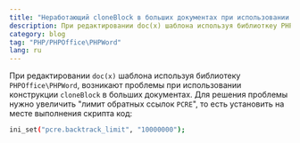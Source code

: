 ```yaml
---
title: "Неработающий cloneBlock в больших документах при использовании библиотеки PHPOffice\PHPWord"
description: При редактировании doc(x) шаблона используя библиоткеу PHPOffice\PHPWord, возникают проблемы при использовании конструкции cloneBlock в больших документах.
category: blog
tag: "PHP/PHPOffice\PHPWord"
lang: ru
---
```


При редактировании `doc(x)` шаблона используя библиотеку `PHPOffice\PHPWord`, возникают проблемы при использовании конструкции `cloneBlock` в больших документах. 
Для решения проблемы нужно увеличить "лимит обратных ссылок `PCRE`", то есть установить на месте выполнения скрипта код:

```bash
ini_set("pcre.backtrack_limit", "10000000");
```
